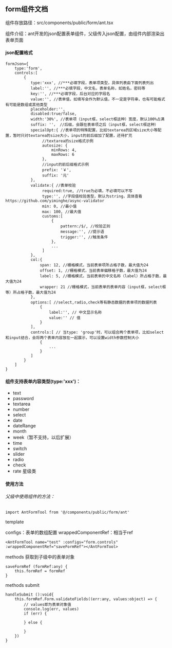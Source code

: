 ## form组件文档

组件存放路径：src/components/public/form/ant.tsx

组件介绍：ant开发的json配置表单组件，父级传入json配置，由组件内部渲染出表单页面

#### json配置格式
```
formJson={
    type:'form',
    controls:[
        {
           type:'xxx', //***必填字段，表单项类型，具体列表由下面列表列出
           label:'', //***必填字段，中文名，表单名称，如姓名，密码等
           key:'', //***必填字段，后台对应的字段名
           value:'', //表单值，如填写会作为默认值，不一定是字符串，也有可能格式有可能是数组或其他类型
           placeholder:'',
           disabled:true/false,
           width:'30%', //表单项（input框，select框这种）宽度，默认100%占满
           suffix: ''， //后缀，会跟在表单项之后（input框，select框这种）
           specialOpt:{ //表单项的特殊配置，比如textarea的区域size大小等配置，暂时只对textarea的size大小，input的前后缀加了配置，还待扩充
                //textarea的size格式示例
                autosize: {
                    minRows: 4,
                    maxRows: 6
                },
                //input的前后缀格式示例
                prefix: '￥',
                suffix: '元'
           },
           validate:{ //表单校验
                required:true, //true为必填，不必填可以不写
                type:'', //字段值校验类型，默认为string，具体查看 https://github.com/yiminghe/async-validator
                min: 0, //最小值
                max: 100, //最大值
                customs:[
                    {
                        pattern:/$/, //校验正则
                        message:'', //提示语
                        trigger:'', //触发条件
                    },
                    ...
                ]
           },
           col:{
               span: 12, //栅格模式，当前表单项所占格子数，最大值为24
               offset: 1, //栅格模式，当前表单偏移格子数，最大值为24
               label: 5, //栅格模式，当前表单的中文名称（label）所占格子数，最大值为24
               wrapper: 21 //栅格模式，当前表单的表单内容（input框，select框等）所占格子数，最大值为24
           },
           options:[ //select,radio,check等有静态数据的表单项的数据列表
               {
                   label:'', // 中文显示名称
                   value:'' // 值
               }
           ],
           controls:[ // 当type: 'group'时，可以组合两个表单项，比如select和input结合，会将两个表单内容放在一起展示，可以设置width参数控制大小
               {
                   ...
               }
           ]
        }
    ]
}
```

#### 组件支持表单内容类型(type:'xxx')：
* text
* password
* textarea
* number
* select
* date
* dateRange
* month
* week（暂不支持，以后扩展）
* time
* switch
* slider
* radio
* check
* rate 星级类


#### 使用方法

###### 父级中使用组件的方法：
```
import AntFormTool from '@/components/public/form/ant'
```

template

configs：表单的数组配置
wrappedComponentRef：相当于ref
```
<AntFormTool name="test" :configs="form.controls" :wrappedComponentRef="saveFormRef"></AntFormTool>
```

methods
获取到子级中的表单对象
```
saveFormRef (formRef:any) {
    this.formRef = formRef
}
```

methods submit
```
handleSubmit ():void{
    this.formRef.Form.validateFields((err:any, values:object) => {
        // values即为表单对象值
        console.log(err, values)
        if (err) {

        } else {

        }
    })
}
```